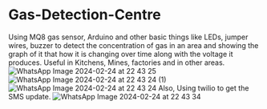 # Gas-Detection-Centre
Using MQ8 gas sensor, Arduino and other basic things like LEDs, jumper wires, buzzer to detect the concentration of gas in an area and showing the graph of it that how it is changing over time along with the voltage it produces. Useful in Kitchens, Mines, factories and in other areas.
![WhatsApp Image 2024-02-24 at 22 43 25](https://github.com/Shevilll/Gas-Detection-Centre/assets/115057138/e3618686-e996-4bb4-882d-0c76c060c329)
![WhatsApp Image 2024-02-24 at 22 43 24 (1)](https://github.com/Shevilll/Gas-Detection-Centre/assets/115057138/03845978-f210-4cb7-b289-d87044edf32f)
![WhatsApp Image 2024-02-24 at 22 43 24](https://github.com/Shevilll/Gas-Detection-Centre/assets/115057138/1645be5f-7be1-4588-90fb-1a80de866685)
Also, Using twilio to get the SMS update.
![WhatsApp Image 2024-02-24 at 22 43 34](https://github.com/Shevilll/Gas-Detection-Centre/assets/115057138/e8133d3b-80cf-4a26-99b5-b6ba3489d620)
